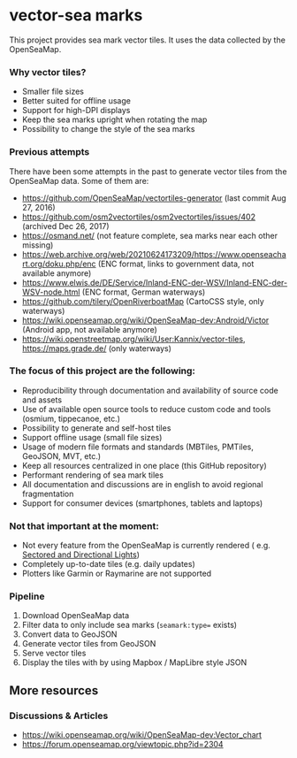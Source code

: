 # vector-sea marks

This project provides sea mark vector tiles. It uses the data collected by the
OpenSeaMap.

### Why vector tiles?

- Smaller file sizes
- Better suited for offline usage
- Support for high-DPI displays
- Keep the sea marks upright when rotating the map
- Possibility to change the style of the sea marks

### Previous attempts

There have been some attempts in the past to generate vector tiles from the
OpenSeaMap data. Some of them are:

- https://github.com/OpenSeaMap/vectortiles-generator (last commit Aug 27, 2016)
- https://github.com/osm2vectortiles/osm2vectortiles/issues/402 (archived Dec
  26, 2017)
- https://osmand.net/ (not feature complete, sea marks near each other missing)
- https://web.archive.org/web/20210624173209/https://www.openseachart.org/doku.php/enc (ENC format, links to government data, not available anymore)
- https://www.elwis.de/DE/Service/Inland-ENC-der-WSV/Inland-ENC-der-WSV-node.html (ENC format, German waterways)
- https://github.com/tilery/OpenRiverboatMap (CartoCSS style, only waterways)
- https://wiki.openseamap.org/wiki/OpenSeaMap-dev:Android/Victor (Android app, not available anymore)
- https://wiki.openstreetmap.org/wiki/User:Kannix/vector-tiles, https://maps.grade.de/ (only waterways)

### The focus of this project are the following:

- Reproducibility through documentation and availability of source code and
  assets
- Use of available open source tools to reduce custom code and tools (osmium, tippecanoe, etc.)
- Possibility to generate and self-host tiles
- Support offline usage (small file sizes)
- Usage of modern file formats and standards (MBTiles, PMTiles, GeoJSON,
  MVT, etc.)
- Keep all resources centralized in one place (this GitHub repository)
- Performant rendering of sea mark tiles
- All documentation and discussions are in english to avoid regional
  fragmentation
- Support for consumer devices (smartphones, tablets and laptops)

### Not that important at the moment:

- Not every feature from the OpenSeaMap is currently rendered (
  e.g. [Sectored and Directional Lights](https://wiki.openstreetmap.org/wiki/Seamarks/Sectored_and_Directional_Lights))
- Completely up-to-date tiles (e.g. daily updates)
- Plotters like Garmin or Raymarine are not supported

### Pipeline

1. Download OpenSeaMap data
2. Filter data to only include sea marks (`seamark:type=` exists)
3. Convert data to GeoJSON
4. Generate vector tiles from GeoJSON
5. Serve vector tiles
6. Display the tiles with by using Mapbox / MapLibre style JSON

## More resources

### Discussions & Articles

- https://wiki.openseamap.org/wiki/OpenSeaMap-dev:Vector_chart
- https://forum.openseamap.org/viewtopic.php?id=2304
